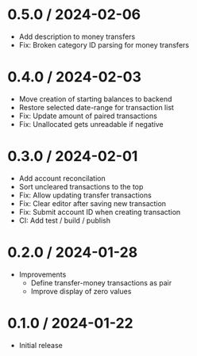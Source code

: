 # 0.5.0 / 2024-02-06

  * Add description to money transfers
  * Fix: Broken category ID parsing for money transfers

# 0.4.0 / 2024-02-03

  * Move creation of starting balances to backend
  * Restore selected date-range for transaction list
  * Fix: Update amount of paired transactions
  * Fix: Unallocated gets unreadable if negative

# 0.3.0 / 2024-02-01

  * Add account reconcilation
  * Sort uncleared transactions to the top
  * Fix: Allow updating transfer transactions
  * Fix: Clear editor after saving new transaction
  * Fix: Submit account ID when creating transaction
  * CI: Add test / build / publish

# 0.2.0 / 2024-01-28

  * Improvements
    * Define transfer-money transactions as pair
    * Improve display of zero values

# 0.1.0 / 2024-01-22

  * Initial release
